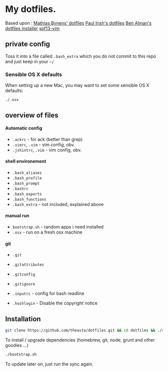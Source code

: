 # My dotfiles.

Based upon :
[Mathias Bynens' dotfiles](https://github.com/mathiasbynens/dotfiles/)
[Paul Irish's dotfiles](https://github.com/paulirish/dotfiles/)
[Ben Alman's dotfiles installer](https://github.com/cowboy/dotfiles/blob/master/bin/dotfiles)
[spf13-vim](https://github.com/spf13/spf13-vim)

## private config

Toss it into a file called `.bash_extra` which you do not commit to this repo and just keep in your `~/`

### Sensible OS X defaults

When setting up a new Mac, you may want to set some sensible OS X defaults:

```bash
./.osx
```

## overview of files

####  Automatic config
* `.ackrc` - for ack (better than grep)
* `.vimrc`, `.vim` - vim config, obv.
* `.jshintrc`, `.vim` - vim config, obv.

#### shell environement
* `.bash_aliases`
* `.bash_profile`
* `.bash_prompt`
* `.bashrc`
* `.bash_exports`
* `.bash_functions`
* `.bash_extra` - not included, explained above

#### manual run
* `bootstrap.sh` - random apps i need installed
* `.osx` - run on a fresh osx machine

#### git
* `.git`
* `.gitattributes`
* `.gitconfig`
* `.gitignore`

* `.inputrc` - config for bash readline
* `.hushlogin` - Disable the copyright notice

## Installation

```bash
git clone https://github.com/theasta/dotfiles.git && cd dotfiles && ./sync.sh
```

To install / upgrade dependencies (homebrew, git, node, grunt and other goodies ...)

```bash
./bootstrap.sh
```

To update later on, just run the sync again.
